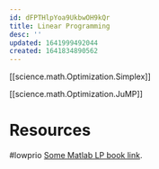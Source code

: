 ```yaml
---
id: dFPTHlpYoa9UkbwOH9kQr
title: Linear Programming
desc: ''
updated: 1641999492044
created: 1641834890562
---
```


[[science.math.Optimization.Simplex]]

[[science.math.Optimization.JuMP]]





# Resources



#lowprio
[Some Matlab LP book link](https://drive.google.com/open?id=0B-C_0LZtyGcNaVluTjBvZDlNUGc&resourcekey=0-d9atqT3fimtNzM9F_9fhOQ&authuser=stefanvpetrov%40gmail.com&usp=drive_fs).